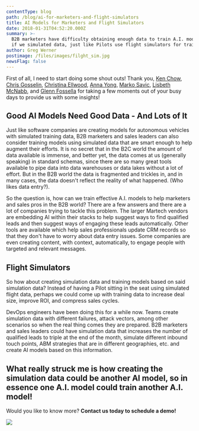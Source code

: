 ```yaml
---
contentType: blog
path: /blog/ai-for-marketers-and-flight-simulators
title: AI Models for Marketers and Flight Simulators
date: 2018-01-31T04:52:20.000Z
summary: >-
  B2B marketers have difficulty obtaining enough data to train A.I. models. What
  if we simulated data, just like Pilots use flight simulators for training?
author: Greg Werner
postimage: /files/images/filght_sim.jpg
newsFlag: false
---
```

First of all, I need to start doing some shout outs! Thank you, [Ken Chow](https://www.linkedin.com/in/techmarketingleader/), [Chris Gosselin](https://www.linkedin.com/in/chrisgosselinusafvet/), [Christina Ellwood](https://www.linkedin.com/in/christinaellwood/), [Anna Yong](https://www.linkedin.com/in/4everfusion/), [Marko Savic](https://www.linkedin.com/in/savicmarko/), [Lisbeth McNabb](https://www.linkedin.com/in/lisbethmcnabb/), and [Glenn Fossella](https://www.linkedin.com/in/glenfossella/) for taking a few moments out of your busy days to provide us with some insights!

## Good AI Models Need Good Data - And Lots of It

Just like software companies are creating models for autonomous vehicles with simulated training data, B2B marketers and sales leaders can also consider training models using simulated data that are smart enough to help augment their efforts. It is no secret that in the B2C world the amount of data available is immense, and better yet, the data comes at us (generally speaking) in standard schemas, since there are so many great tools available to pipe data into data warehouses or data lakes without a lot of effort. But in the B2B world the data is fragmented and trickles in, and in many cases, the data doesn't reflect the reality of what happened. (Who likes data entry?).

So the question is, how can we train effective A.I. models to help marketers and sales pros in the B2B world? There are a few answers and there are a lot of companies trying to tackle this problem. The larger Martech vendors are embedding AI within their stacks to help suggest ways to find qualified leads and then suggest ways of engaging these leads automatically. Other tools are available which help sales professionals update CRM records so that they don't have to worry about data entry issues. Some companies are even creating content, with context, automatically, to engage people with targeted and relevant messages.

## Flight Simulators

So how about creating simulation data and training models based on said simulation data? Instead of having a Pilot sitting in the seat using simulated flight data, perhaps we could come up with training data to increase deal size, improve ROI, and compress sales cycles.

DevOps engineers have been doing this for a while now. Teams create simulation data with different failures, attack vectors, among other scenarios so when the real thing comes they are prepared. B2B marketers and sales leaders could have simulation data that increases the number of qualified leads to triple at the end of the month, simulate different inbound touch points, ABM strategies that are in different geographies, etc. and create AI models based on this information.

What really struck me is how creating the simulation data could be another AI model, so in essence one A.I. model could train another A.I. model!
---
Would you like to know more? **Contact us today to schedule a demo!**


[![](https://dabuttonfactory.com/button.png?t=Schedule+a+Demo&f=Roboto-Bold&ts=24&tc=fff&hp=20&vp=8&c=5&bgt=gradient&bgc=f4901d&ebgc=f47920)](https://www.cupofdata.com/onboard?utm_source=blog&utm_medium=cta&utm_campaign=demo)
